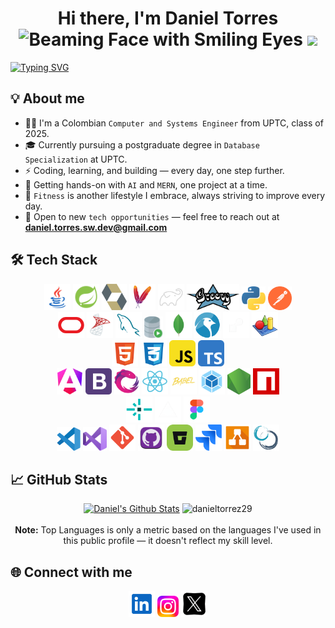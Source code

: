 <div align="center"> 
  <h1>Hi there, I'm Daniel Torres <img src="https://raw.githubusercontent.com/Tarikul-Islam-Anik/Animated-Fluent-Emojis/master/Emojis/Smilies/Beaming%20Face%20with%20Smiling%20Eyes.png" alt="Beaming Face with Smiling Eyes" width="25" height="25" /> <img src="https://media.giphy.com/media/hvRJCLFzcasrR4ia7z/giphy.gif" width="35"></h1>
</div>

[![Typing SVG](https://readme-typing-svg.demolab.com/?size=28&duration=5000&pause=1000&center=true&vcenter=true&width=1000&lines=Full-Stack+Developer;MongoDB,+MySQL,+Spring,+Angular,+NodeJS)](https://git.io/typing-svg)
  

## 💡 About me
- 🧑‍💻 I'm a Colombian `Computer and Systems Engineer` from UPTC, class of 2025.
- 🎓 Currently pursuing a postgraduate degree in `Database Specialization` at UPTC.
- ⚡ Coding, learning, and building — every day, one step further.
- 🔭 Getting hands-on with `AI` and `MERN`, one project at a time.
- 💪 `Fitness` is another lifestyle I embrace, always striving to improve every day.
- 💼 Open to new `tech opportunities` — feel free to reach out at **daniel.torres.sw.dev@gmail.com**

## 🛠️ Tech Stack

<p align="center">
<a href="https://www.java.com/es"><img height="42" src="./img/java.svg" alt="java"></a>
<a href="https://spring.io/projects/spring-framework" ><img height="42" src="./img/spring.svg" alt="spring"></a>
<a href="https://hibernate.org"><img height="42" src="./img/hibernate.svg" alt="hibernate"></a>
<a href="https://maven.apache.org"><img height="42" src="./img/maven.svg" alt="maven"></a>
<a href="https://gradle.org"><img height="42" src="./img/gradle.svg" alt="gradle"></a>
<a href="https://groovy-lang.org"><img height="42" src="./img/groovy.svg" alt="groovy"></a>
<a href="https://www.python.org"><img height="38" src="./img/python.svg" alt="python"></a>
<a href="https://www.postman.com"><img height="38" src="./img/postman.svg" alt="postman"></a>
<br>
<a href="https://www.oracle.com"><img height="42" src="./img/oracle.svg" alt="oracle"></a>
<a href="https://www.microsoft.com/en-us/sql-server"><img height="42" src="./img/sql-server.svg" alt="sql-server"></a>
<a href="https://www.mysql.com"><img height="42" src="./img/mysql.svg" alt="mysql"></a>
<a href="https://www.oracle.com/database/sqldeveloper"><img height="35" src="./img/sql-developer.png" alt="sql-developer"></a>
<a href="https://www.mongodb.com"><img height="42" src="./img/mongodb.svg" alt="mongodb"></a>
<a href="https://www.linux.org"><img height="42" src="./img/linux.svg" alt="linux"></a>
<a href="https://render.com"><img height="42" src="./img/render.png" alt="render"></a>
<a href="https://www.powerdesigner.biz/ES"><img height="42" src="./img/powerdesigner.png" alt="powerdesigner"></a>
<br>
<a href="https://developer.mozilla.org/en-US/docs/Glossary/HTML5"><img height="42" src="./img/html5.svg" alt="html5"></a>
<a href="https://developer.mozilla.org/en-US/docs/Web/CSS"><img height="42" src="./img/css3.svg" alt="css3"></a>
<a href="https://developer.mozilla.org/en-US/docs/Web/JavaScript"><img height="42" src="./img/javascript.svg" alt="javascript"></a>
<a href="https://www.typescriptlang.org"><img height="42" src="./img/typescript.svg" alt="typescript"></a>
<br>
<a href="https://angular.dev"><img height="42" src="./img/angular.svg" alt="angular"></a>
<a href="https://getbootstrap.com"><img height="42" src="./img/bootstrap.svg" alt="bootstrap"></a>
<a href="https://rxjs.dev"><img height="42" src="./img/rxjs.svg" alt="rxjs"></a>
<a href="https://react.dev"><img height="42" src="./img/react.svg" alt="react"></a>
<a href="https://babeljs.io"><img height="42" src="./img/babel.svg" alt="babel"></a>
<a href="https://webpack.js.org"><img height="42" src="./img/webpack.svg" alt="webpack"></a>
<a href="https://nodejs.org/es"><img height="42" src="./img/nodejs.svg" alt="nodejs"></a>
<a href="https://www.npmjs.com"><img height="42" src="./img/npm.svg" alt="npm"></a>
<br>
<a href="https://www.netlify.com"><img height="42" src="./img/netlify.svg" alt="netlify"></a>
<a href="https://vercel.com"><img height="42" src="./img/vercel.png" alt="netlify"></a>
<a href="https://www.figma.com"><img height="42" src="./img/figma.svg" alt="figma"></a>
<br>
<a href="https://code.visualstudio.com"><img height="38" src="./img/vscode.svg" alt="vscode"></a>
<a href="https://visualstudio.microsoft.com/es"><img height="38" src="./img/vs.svg" alt="vs"></a>
<a href="https://git-scm.com"><img height="42" src="./img/git.svg" alt="git"></a>
<a href="https://github.com"><img height="42" src="./img/github.svg" alt="github"></a>
<a href="https://bitbucket.org/product"><img height="42" src="./img/bitbucket.svg" alt="bitbucket"></a>
<a href="https://www.atlassian.com/software/jira"><img height="42" src="./img/jira.svg" alt="jira"></a>
<a href="https://www.drawio.com"><img height="42" src="./img/drawio.svg" alt="drawio"></a>
<a href="https://www.scrum.org"><img height="42" src="./img/scrum.svg" alt="scrum"></a>

## 📈 GitHub Stats

<p align="center">
    <a href="https://github.com/anuraghazra/github-readme-stats"><img alt="Daniel's Github Stats" src="https://github-readme-stats.vercel.app/api?username=danieltorrez29&show_icons=true&hide_rank=true&count_private=true&theme=algolia" height="200px" width="355px"/></a>
	  <img src="https://github-readme-stats.vercel.app/api/top-langs?username=danieltorrez29&langs_count=10&show_icons=true&locale=en&layout=compact&theme=algolia" alt="danieltorrez29" height="200px" width="355px"/>
  <br/>
  <br/>
  <b>Note:</b> Top Languages is only a metric based on the languages I've used in this public profile — it doesn't reflect my skill level.
</p>

## 🌐 Connect with me

<p align="center">
<a href="https://www.linkedin.com/in/daniel-torres-d1a9t9a8"><img height="42" src="./img/linkedin.svg" alt="linkedin"></a>
<a href="https://www.instagram.com/dani_torres29_"><img height="34" src="./img/instagram.svg" alt="instagram"></a>
<a href="https://x.com/DanielTorrezA"><img height="42" src="./img/x.png" alt="x"></a>
